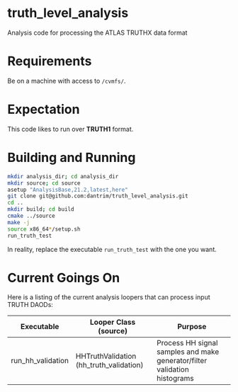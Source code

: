 # truth_level_analysis
Analysis code for processing the ATLAS TRUTHX data format

# Requirements
Be on a machine with access to `/cvmfs/`.

# Expectation
This code likes to run over **TRUTH1** format.

# Building and Running
```bash
mkdir analysis_dir; cd analysis_dir
mkdir source; cd source
asetup "AnalysisBase,21.2,latest,here"
git clone git@github.com:dantrim/truth_level_analysis.git
cd ..
mkdir build; cd build
cmake ../source
make -j
source x86_64*/setup.sh
run_truth_test
```

In reality, replace the executable `run_truth_test` with the one you want.

# Current Goings On

Here is a listing of the current analysis loopers that can process input TRUTH DAODs:

|Executable| Looper Class (source) | Purpose|
|----------|-----------------------|--------|
|run_hh_validation | HHTruthValidation (hh_truth_validation) | Process HH signal samples and make generator/filter validation histograms |
